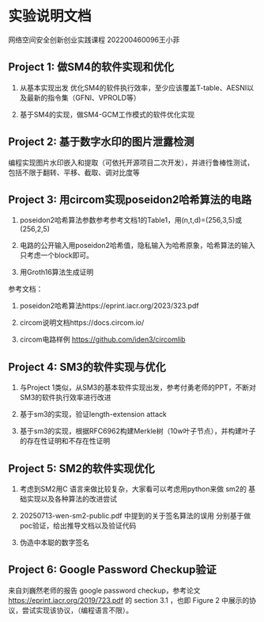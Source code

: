 # 实验说明文档

网络空间安全创新创业实践课程   202200460096王小菲



## Project 1: 做SM4的软件实现和优化 

1)  从基本实现出发 优化SM4的软件执行效率，至少应该覆盖T-table、AESNI以及最新的指令集（GFNI、VPROLD等）

2)  基于SM4的实现，做SM4-GCM工作模式的软件优化实现

## Project 2: 基于数字水印的图片泄露检测 

编程实现图片水印嵌入和提取（可依托开源项目二次开发），并进行鲁棒性测试，包括不限于翻转、平移、截取、调对比度等

## Project 3: 用circom实现poseidon2哈希算法的电路

1) poseidon2哈希算法参数参考参考文档1的Table1，用(n,t,d)=(256,3,5)或(256,2,5)

2) 电路的公开输入用poseidon2哈希值，隐私输入为哈希原象，哈希算法的输入只考虑一个block即可。

3) 用Groth16算法生成证明

参考文档：

1) poseidon2哈希算法https://eprint.iacr.org/2023/323.pdf

2) circom说明文档https://docs.circom.io/

3) circom电路样例 https://github.com/iden3/circomlib


## Project 4: SM3的软件实现与优化 

1) 与Project 1类似，从SM3的基本软件实现出发，参考付勇老师的PPT，不断对SM3的软件执行效率进行改进

2) 基于sm3的实现，验证length-extension attack

3) 基于sm3的实现，根据RFC6962构建Merkle树（10w叶子节点），并构建叶子的存在性证明和不存在性证明


## Project 5: SM2的软件实现优化 

1) 考虑到SM2用C 语言来做比较复杂，大家看可以考虑用python来做 sm2的 基础实现以及各种算法的改进尝试

2) 20250713-wen-sm2-public.pdf 中提到的关于签名算法的误用 分别基于做poc验证，给出推导文档以及验证代码

3) 伪造中本聪的数字签名


## Project 6:  Google Password Checkup验证

来自刘巍然老师的报告  google password checkup，参考论文 https://eprint.iacr.org/2019/723.pdf 的 section 3.1 ，也即 Figure 2 中展示的协议，尝试实现该协议，（编程语言不限）。